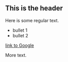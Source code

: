 ## This is the header

Here is some regular text.

* bullet 1
* bullet 2

[link to Google](http://ww.google.com)

More text.